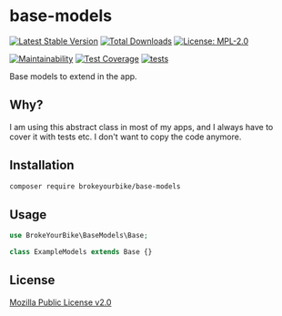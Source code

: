 # base-models

[![Latest Stable Version](https://img.shields.io/github/v/release/brokeyourbike/base-models-laravel)](https://github.com/brokeyourbike/base-models-laravel/releases)
[![Total Downloads](https://poser.pugx.org/brokeyourbike/base-models/downloads)](https://packagist.org/packages/brokeyourbike/base-models)
[![License: MPL-2.0](https://img.shields.io/badge/license-MPL--2.0-purple.svg)](https://github.com/brokeyourbike/base-models-laravel/blob/main/LICENSE)

[![Maintainability](https://api.codeclimate.com/v1/badges/78d83e53fd3f89ed60e9/maintainability)](https://codeclimate.com/github/brokeyourbike/base-models-laravel/maintainability)
[![Test Coverage](https://api.codeclimate.com/v1/badges/78d83e53fd3f89ed60e9/test_coverage)](https://codeclimate.com/github/brokeyourbike/base-models-laravel/test_coverage)
[![tests](https://github.com/brokeyourbike/base-models-laravel/actions/workflows/tests.yml/badge.svg)](https://github.com/brokeyourbike/base-models-laravel/actions/workflows/tests.yml)

Base models to extend in the app.

## Why?

I am using this abstract class in most of my apps, and I always have to cover it with tests etc. I don't want to copy the code anymore.


## Installation

```bash
composer require brokeyourbike/base-models
```

## Usage

```php
use BrokeYourBike\BaseModels\Base;

class ExampleModels extends Base {}
```

## License
[Mozilla Public License v2.0](https://github.com/brokeyourbike/base-models-laravel/blob/main/LICENSE)
